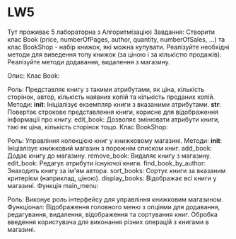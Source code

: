 # LW5
Тут проживає 5 лабораторна з Алгоритмізацію)
Завдання: 
Створити клас Book (price, numberOfPages, author, quantity, numberOfSales, ...) та клас BookShop - набір книжок, які можна купувати. Реалізуйте необхідні методи для виведення топу книжок (за ціною і за кількістю продажів). Реалізуйте методи додавання, видалення з магазину.

Опис:
Клас Book:

Роль: Представляє книгу з такими атрибутами, як ціна, кількість сторінок, автор, кількість наявних копій та кількість проданих копій.
Методи:
__init__: Ініціалізує екземпляр книги з вказаними атрибутами.
__str__: Повертає строкове представлення книги, корисне для відображення інформації про книгу.
edit_book: Дозволяє змінювати атрибути книги, такі як ціна, кількість сторінок тощо.
Клас BookShop:

Роль: Управління колекцією книг у книжковому магазині.
Методи:
__init__: Ініціалізує книжковий магазин з порожнім списком книг.
add_book: Додає книгу до магазину.
remove_book: Видаляє книгу з магазину.
edit_book: Редагує атрибути існуючої книги.
find_book_by_author: Знаходить книгу за ім'ям автора.
sort_books: Сортує книги за вказаним критерієм (наприклад, ціною).
display_books: Відображає всі книги у магазині.
Функція main_menu:

Роль: Виконує роль інтерфейсу для управління книжковим магазином.
Функціонал:
Відображення головного меню з опціями для додавання, редагування, видалення, відображення та сортування книг.
Обробка введення користувача для виконання різних операцій з книгами в магазині.
